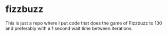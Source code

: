 # fizzbuzz
This is just a repo where I put code that does the game of Fizzbuzz to 100 and preferably with a 1 second wait time between iterations.

